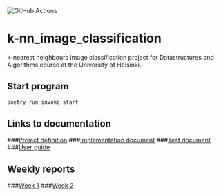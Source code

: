 ![GitHub Actions](https://github.com/ArttuLe/k-nn-image-classification/workflows/CI/badge.svg)
# k-nn_image_classification
k-nearest neighbours image classification project for Datastructures and Algorithms course at the University of Helsinki.

## Start program
```sh
poetry run invoke start
```

## Links to documentation
###[Project definition](https://github.com/ArttuLe/k-nn-image-classification/blob/main/Documentation/Project_definition.md)
###[Implementation document](https://github.com/ArttuLe/k-nn-image-classification/blob/main/Documentation/Implementation_document.md)
###[Test document](https://github.com/ArttuLe/k-nn-image-classification/blob/main/Documentation/Test_document.md)
###[User guide](https://github.com/ArttuLe/k-nn-image-classification/blob/main/Documentation/User_guide.md)

## Weekly reports
###[Week 1](https://github.com/ArttuLe/k-nn-image-classification/blob/main/Documentation/Weekly_report_1.md)
###[Week 2](https://github.com/ArttuLe/k-nn-image-classification/blob/main/Documentation/Weekly_report_2.md)
